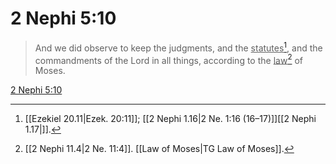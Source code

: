 # 2 Nephi 5:10

> And we did observe to keep the judgments, and the <u>statutes</u>[^a], and the commandments of the Lord in all things, according to the <u>law</u>[^b] of Moses.

[2 Nephi 5:10](https://www.churchofjesuschrist.org/study/scriptures/bofm/2-ne/5?lang=eng&id=p10#p10)


[^a]: [[Ezekiel 20.11|Ezek. 20:11]]; [[2 Nephi 1.16|2 Ne. 1:16 (16–17)]][[2 Nephi 1.17|]].  
[^b]: [[2 Nephi 11.4|2 Ne. 11:4]]. [[Law of Moses|TG Law of Moses]].  
